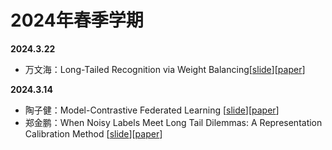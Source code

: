 # 2024年春季学期

**2024.3.22**
- 万文海：Long-Tailed Recognition via Weight Balancing[[slide](./assets/slides/2024.3.22组会%20万文海.pdf)][[paper](./assets/papers/Long-Tailed_Recognition_via_Weight_Balancing_CVPR_2022_paper.pdf)]

**2024.3.14**
- 陶子健：Model-Contrastive Federated Learning [[slide](./assets/slides/2024.3.14组会%20陶子健.pdf)][[paper](./assets/papers/Li_Model-Contrastive_Federated_Learning_CVPR_2021_paper.pdf)]
- 郑金鹏：When Noisy Labels Meet Long Tail Dilemmas: A Representation Calibration Method [[slide](./assets/slides/2024.3.14组会%20郑金鹏.pdf)][[paper](./assets/papers/When%20Noisy%20Labels%20Meet%20Long%20Tail%20Dilemmas%20A%20Repre.pdf)]

